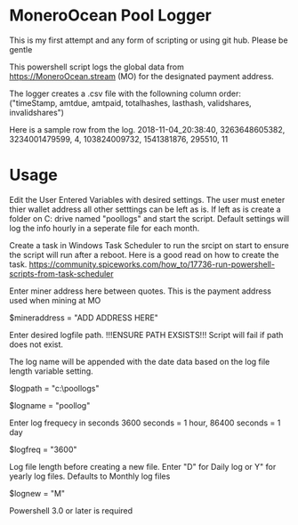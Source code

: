 # MoneroOcean Pool Logger
This is my first attempt and any form of scripting or using git hub. Please be gentle

This powershell script logs the global data from https://MoneroOcean.stream (MO) for the designated payment address.

The logger creates a .csv file with the followning column order:
("timeStamp, amtdue, amtpaid, totalhashes, lasthash, validshares, invalidshares")

Here is a sample row from the log. 
2018-11-04_20:38:40, 3263648605382, 3234001479599, 4, 103824009732, 1541381876, 295510, 11

# Usage
Edit the User Entered Variables with desired settings. The user must eneter thier wallet address all other setttings can
be left as is. If left as is create a folder on C: drive named "poollogs" and start the script. Default settings will log the info hourly in a seperate file for each month.

Create a task in Windows Task Scheduler to run the srcipt on start to ensure the script will run after a reboot.
Here is a good read on how to create the task. https://community.spiceworks.com/how_to/17736-run-powershell-scripts-from-task-scheduler

Enter miner address here between quotes. This is the payment address used when mining at MO

$mineraddress = "ADD ADDRESS HERE"

Enter desired logfile path. !!!ENSURE PATH EXSISTS!!! Script will fail if path does not exist.

The log name will be appended with the date data based on the log file length variable setting. 

$logpath = "c:\poollogs\"

$logname = "poollog"

Enter log frequecy in seconds 3600 seconds = 1 hour, 86400 seconds = 1 day

$logfreq = "3600"

Log file length before creating a new file. Enter "D" for Daily log or Y" for yearly log files. Defaults to Monthly log files

$lognew = "M"

Powershell 3.0 or later is required




